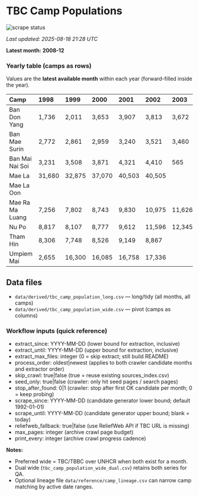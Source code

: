 # TBC Camp Populations

![scrape status](https://github.com/DMParker1/tbc-camp-pops/actions/workflows/scrape.yml/badge.svg)

_Last updated: 2025-08-18 21:28 UTC_

**Latest month:** **2008-12**

### Yearly table (camps as rows)
Values are the **latest available month** within each year (forward-filled inside the year).

| Camp            | 1998   | 1999   | 2000   | 2001   | 2002   | 2003   | 2004   | 2005   | 2006   | 2007   | 2008   |
|:----------------|:-------|:-------|:-------|:-------|:-------|:-------|:-------|:-------|:-------|:-------|:-------|
| Ban Don Yang    | 1,736  | 2,011  | 3,653  | 3,907  | 3,813  | 3,672  |        |        | 4,552  | 3,659  | 3,674  |
| Ban Mae Surin   | 2,772  | 2,861  | 2,959  | 3,240  | 3,521  | 3,460  | 1,850  | 3,494  | 111    | 3,448  | 3,531  |
| Ban Mai Nai Soi | 3,231  | 3,508  | 3,871  | 4,321  | 4,410  | 565    |        |        |        |        |        |
| Mae La          | 31,680 | 32,875 | 37,070 | 40,503 | 40,505 |        | 22,972 | 482    | 101    | 39,239 | 33,962 |
| Mae La Oon      |        |        |        |        |        |        |        | 15,015 |        |        |        |
| Mae Ra Ma Luang | 7,256  | 7,802  | 8,743  | 9,830  | 10,975 | 11,626 | 5,781  | 1,191  | 392    |        |        |
| Nu Po           | 8,817  | 8,107  | 8,777  | 9,612  | 11,596 | 12,345 | 6,460  |        |        |        | 11,515 |
| Tham Hin        | 8,306  | 7,748  | 8,526  | 9,149  | 8,867  |        |        |        |        |        | 5,089  |
| Umpiem Mai      | 2,655  | 16,300 | 16,085 | 16,758 | 17,336 |        |        | 131    | 197    | 19,851 | 14,505 |

## Data files

- `data/derived/tbc_camp_population_long.csv` — long/tidy (all months, all camps)
- `data/derived/tbc_camp_population_wide.csv` — pivot (camps as columns)

<!-- WORKFLOW_INPUTS_START -->
### Workflow inputs (quick reference)
- extract_since: YYYY-MM-DD (lower bound for extraction, inclusive)
- extract_until: YYYY-MM-DD (upper bound for extraction, inclusive)
- extract_max_files: integer (0 = skip extract; still build README)
- process_order: oldest|newest (applies to both crawler candidate months and extractor order)
- skip_crawl: true|false (true = reuse existing sources_index.csv)
- seed_only: true|false (crawler: only hit seed pages / search pages)
- stop_after_found: 0|1 (crawler: stop after first OK candidate per month; 0 = keep probing)
- scrape_since: YYYY-MM-DD (candidate generator lower bound; default 1992-01-01)
- scrape_until: YYYY-MM-DD (candidate generator upper bound; blank = today)
- reliefweb_fallback: true|false (use ReliefWeb API if TBC URL is missing)
- max_pages: integer (archive crawl page budget)
- print_every: integer (archive crawl progress cadence)

**Notes:**
- Preferred wide = TBC/TBBC over UNHCR when both exist for a month.
- Dual wide (`tbc_camp_population_wide_dual.csv`) retains both series for QA.
- Optional lineage file `data/reference/camp_lineage.csv` can narrow camp matching by active date ranges.
<!-- WORKFLOW_INPUTS_END -->
